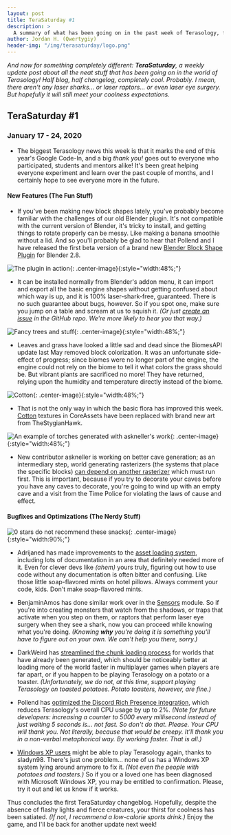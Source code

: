 ```yaml
---
layout: post
title: TeraSaturday #1
description: >
  A summary of what has been going on in the past week of Terasology, from January 17 through 24, 2020.
author: Jordan H. (Qwertygiy)
header-img: "/img/terasaturday/logo.png"
---
```


_And now for something completely different: **TeraSaturday**, a weekly update post about all the neat stuff that has been going on in
 the world of Terasology! Half blog, half changelog, completely cool. Probably. I mean, there aren't any laser sharks...
 or laser raptors... or even laser eye surgery. But hopefully it will still meet your coolness expectations._

## TeraSaturday #1

### January 17 - 24, 2020

* The biggest Terasology news this week is that it marks the end of this year's Google Code-In, and a big _thank you!_ 
goes out to everyone who participated, students and mentors alike! It's been great helping everyone experiment and learn
over the past couple of months, and I certainly hope to see everyone more in the future.

#### New Features (The Fun Stuff)

* If you've been making new block shapes lately, you've probably become familiar with the challenges of our old Blender
plugin. It's not compatible with the current version of Blender, it's tricky to install, and getting things to rotate
properly can be messy. Like making a banana smoothie without a lid. And so you'll probably be glad to hear that Pollend 
and I have released the first beta version of a brand new [Blender Block Shape Plugin] for Blender 2.8. 

![The plugin in action]({{site.baseurl}}/img/terasaturday/1/blender_block_plugin.png){: .center-image}{:style="width:48%;"}

* It can be installed normally from Blender's addon menu, it can import and export all the basic engine shapes without 
getting confused about which way is up, and it is 100% laser-shark-free, guaranteed. There is no such guarantee about 
bugs, however. So if you spot one, make sure you jump on a table and scream at us to squish it. _(Or just [create an
issue] in the GitHub repo. We're more likely to hear you that way.)_

![Fancy trees and stuff]({{site.baseurl}}/img/terasaturday/1/grass_color.png){: .center-image}{:style="width:48%;"}

* Leaves and grass have looked a little sad and dead since the BiomesAPI update last May removed block colorization. 
It was an unfortunate side-effect of progress; since biomes were no longer part of the engine, the engine could not
rely on the biome to tell it what colors the grass should be. But vibrant plants are sacrificed no more! They have
returned, relying upon the humidity and temperature directly instead of the biome.

![Cotton]({{site.baseurl}}/img/terasaturday/1/cotton.png){: .center-image}{:style="width:48%;"}

* That is not the only way in which the basic flora has improved this week. [Cotton] textures in CoreAssets have been
replaced with brand new art from TheStygianHawk.

![An example of torches generated with askneller's work](https://user-images.githubusercontent.com/17286005/72514970-de110d80-389a-11ea-83c4-1376126fdfbb.png){: .center-image}{:style="width:48%;"}

* New contributor askneller is working on better cave generation; as an intermediary step, world generating rasterizers
 (the systems that place the specific blocks) [can depend on another rasterizer][MovingBlocks/Terasology#3825] which 
 must run first. This is important, because if you try to decorate your caves before you have any caves to decorate, 
 you're going to wind up with an empty cave and a visit from the Time Police for violating the laws of cause and effect. 

#### Bugfixes and Optimizations (The Nerdy Stuff)

![0 stars do not recommend these snacks]({{site.baseurl}}/img/terasaturday/1/soap_mint.png){: .center-image}{:style="width:90%;"}

* Adrijaned has made improvements to the [asset loading system][MovingBlocks/Terasology#3589], including lots of 
documentation in an area that definitely needed more of it. Even for clever devs like _(ahem)_ yours truly, figuring out
how to use code without any documentation is often bitter and confusing. Like those little soap-flavored mints on hotel
pillows. Always comment your code, kids. Don't make soap-flavored mints.

* BenjaminAmos has done similar work over in the [Sensors] module. So if you're into creating monsters that watch from
the shadows, or traps that activate when you step on them, or raptors that perform laser eye surgery when they see a
shark, now you can proceed while knowing what you're doing. _(Knowing **why** you're doing it is something you'll have
to figure out on your own. We can't help you there, sorry.)_

* DarkWeird has [streamlined the chunk loading process][MovingBlocks/Terasology#3804] for worlds that have already been 
generated, which should be noticeably better at loading more of the world faster in multiplayer games when players are 
far apart, or if you happen to be playing Terasology on a potato or a toaster. _(Unfortunately, we do not, at this time, 
support playing Terasology on toasted potatoes. Potato toasters, however, are fine.)_

* Pollend has [optimized the Discord Rich Presence integration][MovingBlocks/Terasology#3821], which reduces Terasology's
 overall CPU usage by up to 2%. _(Note for future developers: increasing a counter to 5000 every millisecond instead of
 just waiting 5 seconds is... not fast. So don't do that. Please. Your CPU will thank you. Not literally, because that
 would be creepy. It'll thank you in a non-verbal metaphorical way. By working faster. That is all.)_
 
* [Windows XP users][MovingBlocks/Terasology#3823] might be able to play Terasology again, thanks to sladyn98. There's
just one problem... none of us has a Windows XP system lying around anymore to fix it. _(Not even the people with potatoes 
and toasters.)_ So if you or a loved one has been diagnosed with Microsoft Windows XP, you may be entitled to confirmation.
Please, try it out and let us know if it works.

Thus concludes the first TeraSaturday changeblog. Hopefully, despite the absence of flashy lights and fierce creatures, 
your thirst for coolness has been satiated. _(If not, I recommend a low-calorie sports drink.)_ Enjoy the game, and I'll 
be back for another update next week!

<!-- References -->
[Blender Block Shape Plugin]: https://github.com/MovingBlocks/BlenderAddon/releases/tag/v2.0.0-beta
[create an issue]: https://github.com/MovingBlocks/BlenderAddon/
[MovingBlocks/Terasology#3589]: https://github.com/MovingBlocks/Terasology/pull/3589
[MovingBlocks/Terasology#3802]: https://github.com/MovingBlocks/Terasology/pull/3802
[MovingBlocks/Terasology#3804]: https://github.com/MovingBlocks/Terasology/pull/3804
[MovingBlocks/Terasology#3821]: https://github.com/MovingBlocks/Terasology/pull/3821
[MovingBlocks/Terasology#3823]: https://github.com/MovingBlocks/Terasology/pull/3823
[MovingBlocks/Terasology#3825]: https://github.com/MovingBlocks/Terasology/pull/3825
[Sensors]: https://github.com/Terasology/Sensors/pull/4
[Cotton]: https://github.com/Terasology/CoreAssets/commit/5e94cef5ef278a8dd7e93321689882493a97968d